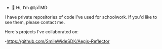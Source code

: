 - 👋 Hi, I’m @lpTMD

I have private repositories of code I've used for schoolwork. If you'd like to see them, please contact me.

Here's projects I've collaborated on:

-https://github.com/SmileWideSDK/Aegis-Reflector
